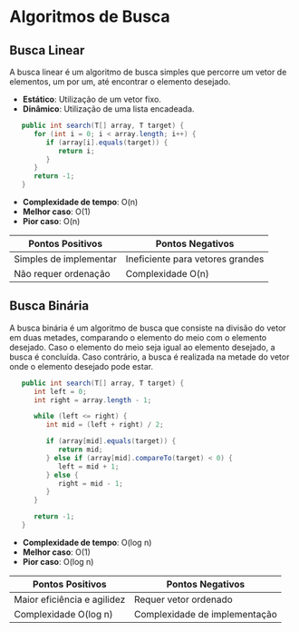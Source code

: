 # Algoritmos de Busca

## Busca Linear
A busca linear é um algoritmo de busca simples que percorre um vetor de elementos, um por um, até encontrar o elemento desejado.

- **Estático**: Utilização de um vetor fixo. 
- **Dinâmico**: Utilização de uma lista encadeada.

```java
   public int search(T[] array, T target) {
      for (int i = 0; i < array.length; i++) {
         if (array[i].equals(target)) {
            return i;
         }
      }
      return -1;
   }
```

- **Complexidade de tempo**: O(n)
- **Melhor caso**: O(1)
- **Pior caso**: O(n)


| Pontos Positivos | Pontos Negativos |
|------------------|------------------|
| Simples de implementar | Ineficiente para vetores grandes |
| Não requer ordenação | Complexidade O(n) |

## Busca Binária
A busca binária é um algoritmo de busca que consiste na divisão do vetor em duas metades, comparando o elemento do meio com o elemento desejado. Caso o elemento do meio seja igual ao elemento desejado, a busca é concluída. Caso contrário, a busca é realizada na metade do vetor onde o elemento desejado pode estar.

```java
   public int search(T[] array, T target) {
      int left = 0; 
      int right = array.length - 1;

      while (left <= right) {
         int mid = (left + right) / 2;

         if (array[mid].equals(target)) {
            return mid;
         } else if (array[mid].compareTo(target) < 0) {
            left = mid + 1;
         } else {
            right = mid - 1;
         }
      }

      return -1;
   }
```

- **Complexidade de tempo**: O(log n)
- **Melhor caso**: O(1)
- **Pior caso**: O(log n)

| Pontos Positivos | Pontos Negativos |
|------------------|------------------|
| Maior eficiência e agilidez | Requer vetor ordenado |
| Complexidade O(log n) | Complexidade de implementação |

